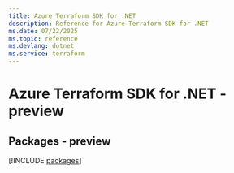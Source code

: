 ```yaml
---
title: Azure Terraform SDK for .NET
description: Reference for Azure Terraform SDK for .NET
ms.date: 07/22/2025
ms.topic: reference
ms.devlang: dotnet
ms.service: terraform
---
```

# Azure Terraform SDK for .NET - preview
## Packages - preview
[!INCLUDE [packages](terraform-index.md)]